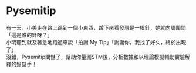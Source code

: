 # Pysemitip

有一天，小美走在路上踢到一個小東西，蹲下來看發現是一根針，她就向周圍問「這是誰的針呀？」  
小明聽到就及著急地跑過來說「拍謝 My Tip」「謝謝你，我找了好久，終於出現了」  
沒錯，Pysemitip問世了，幫助你量測STM後，分析數據和以理論模擬輔助實驗解釋的好幫手！
